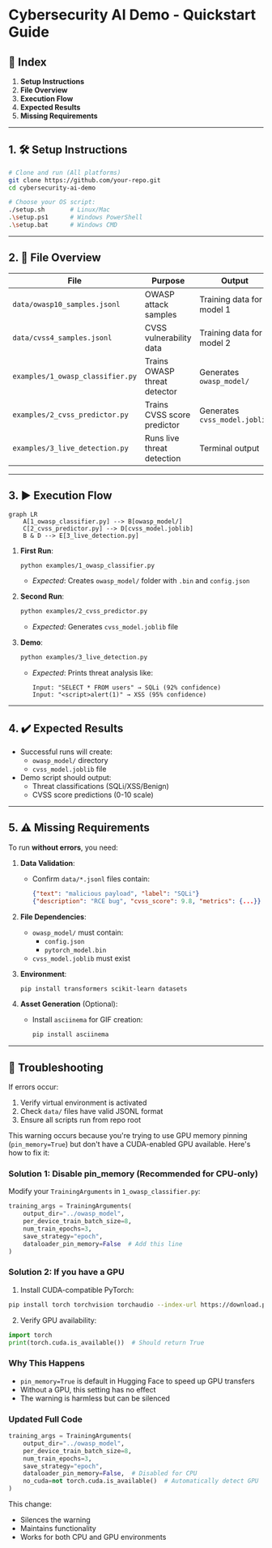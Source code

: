 # **Cybersecurity AI Demo - Quickstart Guide**

## 📜 Index
1. **Setup Instructions**
2. **File Overview**
3. **Execution Flow** 
4. **Expected Results**
5. **Missing Requirements**

---

## 1. 🛠️ Setup Instructions
```bash
# Clone and run (All platforms)
git clone https://github.com/your-repo.git
cd cybersecurity-ai-demo

# Choose your OS script:
./setup.sh       # Linux/Mac
.\setup.ps1      # Windows PowerShell
.\setup.bat      # Windows CMD
```

---

## 2. 📂 File Overview
| File | Purpose | Output |
|------|---------|--------|
| `data/owasp10_samples.jsonl` | OWASP attack samples | Training data for model 1 |
| `data/cvss4_samples.jsonl` | CVSS vulnerability data | Training data for model 2 |
| `examples/1_owasp_classifier.py` | Trains OWASP threat detector | Generates `owasp_model/` |
| `examples/2_cvss_predictor.py` | Trains CVSS score predictor | Generates `cvss_model.joblib` |
| `examples/3_live_detection.py` | Runs live threat detection | Terminal output |

---

## 3. ▶️ Execution Flow
```mermaid
graph LR
    A[1_owasp_classifier.py] --> B[owasp_model/]
    C[2_cvss_predictor.py] --> D[cvss_model.joblib]
    B & D --> E[3_live_detection.py]
```

1. **First Run**:  
   ```bash
   python examples/1_owasp_classifier.py
   ```
   - *Expected*: Creates `owasp_model/` folder with `.bin` and `config.json`

2. **Second Run**:  
   ```bash
   python examples/2_cvss_predictor.py
   ```
   - *Expected*: Generates `cvss_model.joblib` file

3. **Demo**:  
   ```bash
   python examples/3_live_detection.py
   ```
   - *Expected*: Prints threat analysis like:
     ```
     Input: "SELECT * FROM users" → SQLi (92% confidence)
     Input: "<script>alert(1)" → XSS (95% confidence)
     ```

---

## 4. ✔️ Expected Results
- Successful runs will create:
  - `owasp_model/` directory
  - `cvss_model.joblib` file
- Demo script should output:
  - Threat classifications (SQLi/XSS/Benign)
  - CVSS score predictions (0-10 scale)

---

## 5. ⚠️ Missing Requirements
To run **without errors**, you need:

1. **Data Validation**:
   - Confirm `data/*.jsonl` files contain:
     ```json
     {"text": "malicious payload", "label": "SQLi"}
     {"description": "RCE bug", "cvss_score": 9.8, "metrics": {...}}
     ```

2. **File Dependencies**:
   - `owasp_model/` must contain:
     - `config.json`
     - `pytorch_model.bin`
   - `cvss_model.joblib` must exist

3. **Environment**:
   ```bash
   pip install transformers scikit-learn datasets
   ```

4. **Asset Generation** (Optional):
   - Install `asciinema` for GIF creation:
     ```bash
     pip install asciinema
     ```

---

## 🚨 Troubleshooting
If errors occur:
1. Verify virtual environment is activated
2. Check `data/` files have valid JSONL format
3. Ensure all scripts run from repo root  


This warning occurs because you're trying to use GPU memory pinning (`pin_memory=True`) but don't have a CUDA-enabled GPU available. Here's how to fix it:

### **Solution 1: Disable pin_memory (Recommended for CPU-only)**
Modify your `TrainingArguments` in `1_owasp_classifier.py`:
```python
training_args = TrainingArguments(
    output_dir="../owasp_model",
    per_device_train_batch_size=8,
    num_train_epochs=3,
    save_strategy="epoch",
    dataloader_pin_memory=False  # Add this line
)
```

### **Solution 2: If you have a GPU**
1. Install CUDA-compatible PyTorch:
```bash
pip install torch torchvision torchaudio --index-url https://download.pytorch.org/whl/cu118
```

2. Verify GPU availability:
```python
import torch
print(torch.cuda.is_available())  # Should return True
```

### **Why This Happens**
- `pin_memory=True` is default in Hugging Face to speed up GPU transfers
- Without a GPU, this setting has no effect
- The warning is harmless but can be silenced

### **Updated Full Code**
```python
training_args = TrainingArguments(
    output_dir="../owasp_model",
    per_device_train_batch_size=8,
    num_train_epochs=3,
    save_strategy="epoch",
    dataloader_pin_memory=False,  # Disabled for CPU
    no_cuda=not torch.cuda.is_available()  # Automatically detect GPU
)
```

This change:
- Silences the warning
- Maintains functionality
- Works for both CPU and GPU environments
